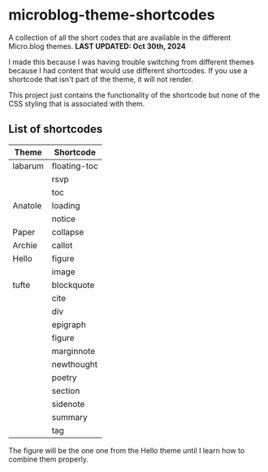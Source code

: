 # microblog-theme-shortcodes
A collection of all the short codes that are available in the different Micro.blog themes. **LAST UPDATED: Oct 30th, 2024**

I made this because I was having trouble switching from different themes because I had content that would use different shortcodes. If you use a shortcode that isn't part of the theme, it will not render. 

This project just contains the functionality of the shortcode but none of the CSS styling that is associated with them.

## List of shortcodes

| Theme   | Shortcode    |
| ------- | ------------ |
| labarum | floating-toc |
|         | rsvp         |
|         | toc          |
| Anatole | loading      |
|         | notice       |
| Paper   | collapse     |
| Archie  | callot       |
| Hello   | figure       |
|         | image        |
| tufte   | blockquote   |
|         | cite         |
|         | div          |
|         | epigraph     |
|         | figure       |
|         | marginnote   |
|         | newthought   |
|         | poetry       |
|         | section      |
|         | sidenote     |
|         | summary      |
|         | tag          |


The figure will be the one one from the Hello theme until I learn how to combine them properly.
